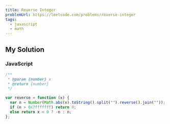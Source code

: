 ```yaml
---
title: Reverse Integer
problemUrl: https://leetcode.com/problems/reverse-integer
tags:
  - javascript
  - math
---
```


## My Solution

### JavaScript

```javascript
/**
 * @param {number} x
 * @return {number}
 */

var reverse = function (x) {
  var n = Number(Math.abs(x).toString().split("").reverse().join(""));
  if (n > 0x7fffffff) return 0;
  else return x < 0 ? -n : n;
};
```
